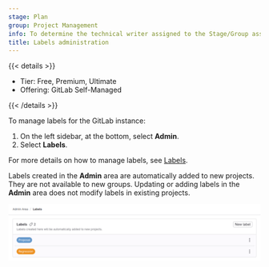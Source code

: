 ```yaml
---
stage: Plan
group: Project Management
info: To determine the technical writer assigned to the Stage/Group associated with this page, see https://handbook.gitlab.com/handbook/product/ux/technical-writing/#assignments
title: Labels administration
---
```


{{< details >}}

- Tier: Free, Premium, Ultimate
- Offering: GitLab Self-Managed

{{< /details >}}

To manage labels for the GitLab instance:

1. On the left sidebar, at the bottom, select **Admin**.
1. Select **Labels**.

For more details on how to manage labels, see [Labels](../user/project/labels.md).

Labels created in the **Admin** area are automatically added to new projects.
They are not available to new groups.
Updating or adding labels in the **Admin** area does not modify labels in existing projects.

![Admin Area with default label set, proposal and regression.](img/admin_labels_v17_0.png)

<!-- ## Troubleshooting

Include any troubleshooting steps that you can foresee. If you know beforehand what issues
one might have when setting this up, or when something is changed, or on upgrading, it's
important to describe those, too. Think of things that may go wrong and include them here.
This is important to minimize requests for support, and to avoid doc comments with
questions that you know someone might ask.

Each scenario can be a third-level heading, for example `### Getting error message X`.
If you have none to add when creating a doc, leave this section in place
but commented out to help encourage others to add to it in the future. -->
